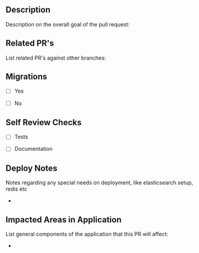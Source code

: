 ## Description
Description on the overall goal of the pull request:

## Related PR's
List related PR's against other branches:


## Migrations
- [ ] Yes
- [ ] No


## Self Review Checks
- [ ] Tests
- [ ] Documentation


## Deploy Notes
Notes regarding any special needs on deployment, like elasticsearch setup, redis etc

*

## Impacted Areas in Application
List general components of the application that this PR will affect:

*
